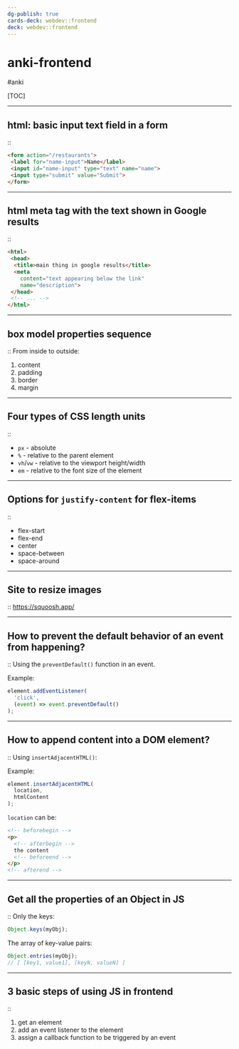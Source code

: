```yaml
---
dg-publish: true
cards-deck: webdev::frontend
deck: webdev::frontend
---
```

# anki-frontend

#anki

[TOC]

---

<!-- basicblock-start oid="ObssOinCxWD1REOIvOdP0w2G" -->
## html: basic input text field in a form
::
```html
<form action="/restaurants">
 <label for="name-input">Name</label>
 <input id="name-input" type="text" name="name">
 <input type="submit" value="Submit">
</form>
```
<!-- basicblock-end -->


---

<!-- basicblock-start oid="ObsqI5i6Q4Ee9bl1f74LbBxD" -->
## html meta tag with the text shown in Google results
::
```html
<html>
 <head>
  <title>main thing in google results</title>
  <meta
    content="text appearing below the link"
    name="description">
 </head>
 <!-- ... -->
</html>
```
<!-- basicblock-end -->


---

<!-- basicblock-start oid="ObszTuAPYmZkGmLcFTcOyNgS" -->
## box model properties sequence
::
From inside to outside:

1. content
2. padding
3. border
4. margin
<!-- basicblock-end -->


---

<!-- basicblock-start oid="ObsjVkANSmhyTnn0rKW2EYat" -->
## Four types of CSS length units
::
- `px` - absolute
- `%` - relative to the parent element
- `vh`/`vw` - relative to the viewport height/width
- `em` - relative to the font size of the element
<!-- basicblock-end -->

---

<!-- basicblock-start oid="ObsMB508m2FcU4BZ5E6n1uBZ" -->
## Options for `justify-content` for flex-items
::
- flex-start
- flex-end
- center
- space-between
- space-around
<!-- basicblock-end -->



---

<!-- basicblock-start oid="Obse5HLKu3RTItVdGhb7eSs4" -->
## Site to resize images
::
<https://squoosh.app/>
<!-- basicblock-end -->

---

<!-- basicblock-start -->
## How to prevent the default behavior of an event from happening?
::
Using the `preventDefault()` function in an event.

Example:
```js
element.addEventListener(
  'click',
  (event) => event.preventDefault()
);
```
<!-- basicblock-end -->

---

<!-- basicblock-start -->
## How to append content into a DOM element?
::
Using `insertAdjacentHTML()`:

Example:
```js
element.insertAdjacentHTML(
  location,
  htmlContent
);
```

`location` can be:
```html
<!-- beforebegin -->
<p>
  <!-- afterbegin -->
  the content
  <!-- beforeend -->
</p>
<!-- afterend -->
```
<!-- basicblock-end -->


---

<!-- basicblock-start -->
## Get all the properties of an Object in JS
::
Only the keys:
```js
Object.keys(myObj);
```

The array of key-value pairs:
```js
Object.entries(myObj);
// [ [key1, value1], [keyN, valueN] ]
```
<!-- basicblock-end -->


---

<!-- basicblock-start -->
## 3 basic steps of using JS in frontend
::
1. get an element
2. add an event listener to the element
3. assign a callback function to be triggered by an event
<!-- basicblock-end -->